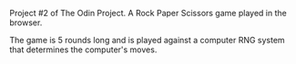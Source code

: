 Project #2 of The Odin Project. A Rock Paper Scissors game played in the browser.

The game is 5 rounds long and is played against a computer RNG system that determines the computer's moves. 